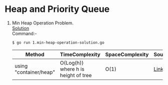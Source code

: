 # Heap and Priority Queue
1. Min Heap Operation Problem.
   <br /> [Solution](/12.Heap%20and%20Priority%20Queue/1.min-heap-operation-solution.go)
   <br /> Command:-
   ```shell
   $ go run 1.min-heap-operation-solution.go
   ```

   | Method | TimeComplexity | SpaceComplexity | Source |
   |---|---|---|---|
   | using "container/heap" | O(Log(h)) <br/> where h is height of tree | O(1) | [Link](/12.Heap%20and%20Priority%20Queue/1.min-heap-operation-solution.go) |
